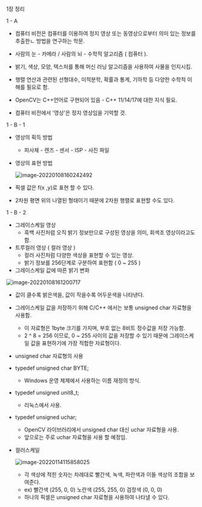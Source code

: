 1장 정리

1 - A

- 컴퓨터 비전은 컴퓨터를 이용하여 정지 영상 또는 동영상으로부터 의미 있는 정보를 추출한ㄴ 방법을 연구하는 학문.

- 사람의 눈 - 카메라 / 사람의 뇌 - 수학적 알고리즘 ( 컴퓨터 ).

- 밝기, 색상, 모양, 텍스처를 통해 머신 러닝 알고리즘을 사용하여 사물을 인지시킴.

- 행렬 연산과 관련된 선형대수, 미적분학, 확률과 통계, 기하학 등 다양한 수학적 이해를 필요로 함.

- OpenCV는 C++언어로 구현되어 있음 - C++ 11/14/17에 대한 지식 필요.

- 컴퓨터 비전에서 '영상'은 정지 영상임을 기억할 것.

  

1 - B - 1

- 영상의 획득 방법

  - 피사체 - 렌즈 - 센서 - ISP - 사진 파일

- 영상의 표현 방법

  ![image-20220108160242492](C:\Users\윤성준\AppData\Roaming\Typora\typora-user-images\image-20220108160242492.png)

- 픽셀 값은 f(x ,y)로 표현 할 수 있다.
- 2차원 평면 위의 나열된 형태이기 때문에 2차원 행렬로 표현할 수도 있다.



1 - B - 2

- 그레이스케일 영상
  - 흑백 사진처럼 오직 밝기 정보만으로 구성된 영상을 의미, 회색조 영상이라고도 함.
- 트루컬러 영상 ( 컬러 영상 )
  - 컬러 사진처럼 다양한 색상을 표현할 수 있는 영상.
  - 밝기 정보를 256단계로 구분하여 표현함 ( 0 ~ 255 )
- 그레이스케일 값에 따른 밝기 변화

![image-20220108161200717](C:\Users\윤성준\AppData\Roaming\Typora\typora-user-images\image-20220108161200717.png)

- 값이 클수록 밝은색을, 값이 작을수록 어두운색을 나타낸다. 
- 그레이스케일 값을 저장하기 위해 C/C++ 에서는 보통 unsigned char 자료형을 사용함.
  - 이 자료형은 1byte 크기를 가지며, 부호 없는 8비트 정수값을 저장 가능함.
  - 2 ^ 8 = 256 이므로, 0 ~ 255 사이의 값을 저장할 수 있기 때문에 그레이스케일 값을 표현하기에 가장 적합한 자료형이다.
- unsigned char 자료형의 사용
- typedef unsigned char BYTE;
  - Windows 운영 체제에서 사용하는 이름 재정의 방식.
- typedef unsigned unit8_t;
  - 리눅스에서 사용.
- typedef unsigned uchar;
  - OpenCV 라이브러리에서 unsigned char 대신 uchar 자료형을 사용.
  - 앞으로는 주로 uchar 자료형을 사용 할 예정임.

- 컬러스케일

  ![image-20220114115858025](C:\Users\윤성준\AppData\Roaming\Typora\typora-user-images\image-20220114115858025.png)

  - 각 색상에 적힌 숫자는 차례대로 빨간색, 녹색, 파란색과 이들 색상의 조합을 보여준다.
  - ex) 빨간색 (255, 0, 0) 노란색 (255, 255, 0) 검정색 (0, 0, 0)
  - 하나의 픽셀은 unsigned char 자료형을 사용하여 나타낼 수 있다.

